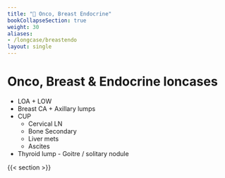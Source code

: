 ```yaml
---
title: "🎠 Onco, Breast Endocrine"
bookCollapseSection: true
weight: 30
aliases:
- /longcase/breastendo
layout: single
---
```

# Onco, Breast & Endocrine loncases
- LOA + LOW
- Breast CA + Axillary lumps
- CUP
  - Cervical LN
  - Bone Secondary
  - Liver mets
  - Ascites
- Thyroid lump - Goitre / solitary nodule


{{< section >}}
